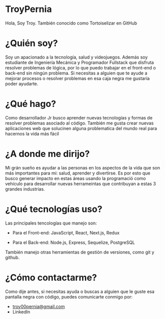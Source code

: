 # TroyPernia
Hola, Soy Troy. También conocido como Tortoiselizar en GitHub

# ¿Quién soy?
Soy un apacionado a la tecnología, salud y videojuegos. Además soy estudiante de Ingeniería Mecánica y Programador Fullstack que disfruta resolver problemas de lógica, por lo que puedo trabajar en el front-end o back-end sin ningún problema. Si necesitas a alguien que te ayude a mejorar procesos o resolver problemas en esa caja negra me gustaría poder ayudarte.

# ¿Qué hago?
Como desarrollador Jr busco aprender nuevas tecnologías y formas de resolver problemas asociado al código. También me gusta crear nuevas aplicaciones web que solucinen alguna problematica del mundo real para hacernos la vida más fácil

# ¿A donde me dirijo?
Mi grán sueño es ayudar a las personas en los aspectos de la vida que son más importantes para mi: salud, aprender y divertirse. Es por esto que busco generar impacto en estas áreas usando la programació como vehículo para desarrollar nuevas herrameintas que contribuyan a estas 3 grandes industrias.

# ¿Qué tecnologías uso?
Las principales tencologías que manejo son:

* Para el Front-end: JavaScript, React, Next.js, Redux

* Para el Back-end: Node.js, Express, Sequelize, PostgreSQL

También manejo otras herramientas de gestión de versiones, como git y github.

# ¿Cómo contactarme?
Como dije antes, si necesitas ayuda o buscas a alguien que le guste esa pantalla negra con código, puedes comunicarte conmigo por:

* troy00pernia@gmail.com
* LinkedIn
